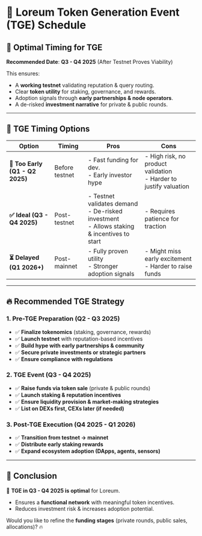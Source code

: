 # 📅 Loreum Token Generation Event (TGE) Schedule

## **🚀 Optimal Timing for TGE**
**Recommended Date**: **Q3 - Q4 2025** (After Testnet Proves Viability)

This ensures:
- A **working testnet** validating reputation & query routing.
- Clear **token utility** for staking, governance, and rewards.
- Adoption signals through **early partnerships & node operators**.
- A de-risked **investment narrative** for private & public rounds.

---

## **📌 TGE Timing Options**

| Option | Timing | Pros | Cons |
|--------|--------|------|------|
| **🚨 Too Early (Q1 - Q2 2025)** | Before testnet | - Fast funding for dev. <br> - Early investor hype | - High risk, no product validation <br> - Harder to justify valuation |
| **✅ Ideal (Q3 - Q4 2025)** | Post-testnet | - Testnet validates demand <br> - De-risked investment <br> - Allows staking & incentives to start | - Requires patience for traction |
| **⏳ Delayed (Q1 2026+)** | Post-mainnet | - Fully proven utility <br> - Stronger adoption signals | - Might miss early excitement <br> - Harder to raise funds |

---

## **🔥 Recommended TGE Strategy**

### **1. Pre-TGE Preparation (Q2 - Q3 2025)**
- ✅ **Finalize tokenomics** (staking, governance, rewards)
- ✅ **Launch testnet** with reputation-based incentives
- ✅ **Build hype with early partnerships & community**
- ✅ **Secure private investments or strategic partners**
- ✅ **Ensure compliance with regulations**

### **2. TGE Event (Q3 - Q4 2025)**
- ✅ **Raise funds via token sale** (private & public rounds)
- ✅ **Launch staking & reputation incentives**
- ✅ **Ensure liquidity provision & market-making strategies**
- ✅ **List on DEXs first, CEXs later (if needed)**

### **3. Post-TGE Execution (Q4 2025 - Q1 2026)**
- ✅ **Transition from testnet → mainnet**
- ✅ **Distribute early staking rewards**
- ✅ **Expand ecosystem adoption (DApps, agents, sensors)**

---

## **🌟 Conclusion**
🚀 **TGE in Q3 - Q4 2025 is optimal** for Loreum.
- Ensures a **functional network** with meaningful token incentives.
- Reduces investment risk & increases adoption potential.

Would you like to refine the **funding stages** (private rounds, public sales, allocations)? 🔥
